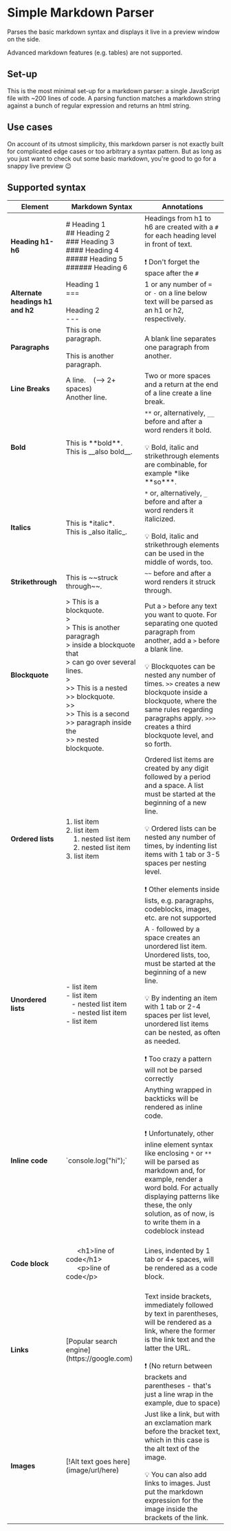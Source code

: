 # Simple Markdown Parser

Parses the basic markdown syntax and displays it live in a preview window on the side.

Advanced markdown features (e.g. tables) are not supported.

## Set-up

This is the most minimal set-up for a markdown parser: a single JavaScript file with ~200 lines of code. A parsing function matches a markdown string against a bunch of regular expression and returns an html string.

## Use cases

On account of its utmost simplicity, this markdown parser is not exactly built for complicated edge cases or too arbitrary a syntax pattern. But as long as you just want to check out some basic markdown, you're good to go for a snappy live preview :wink:

## Supported syntax

| Element | Markdown Syntax| Annotations |
| ------- | --------------- | ------------|
| **Heading h1-h6** | # Heading 1 <br> ## Heading 2 <br> ### Heading 3 <br> #### Heading 4 <br> ##### Heading 5 <br> ###### Heading 6 | Headings from h1 to h6 are created with a `#` for each heading level in front of text. <br><br>:exclamation: Don't forget the space after the `#` |
| **Alternate headings h1 and h2** | Heading 1 <br> === <br><br> Heading 2 <br> --- | 1 or any number of `=` or `-` on a line below text will be parsed as an h1 or h2, respectively. |
| **Paragraphs** | This is one paragraph. <br> <br> This is another paragraph. | A blank line separates one paragraph from another. |
| **Line Breaks** | A line.&nbsp;&nbsp;&nbsp;&nbsp;(--> 2+ spaces) <br> Another line. | Two or more spaces and a return at the end of a line create a line break. |
| **Bold** | This is \*\*bold\*\*. <br> This is \_\_also bold\_\_. | `**` or, alternatively, `__` before and after a word renders it bold. <br><br> :bulb: Bold, italic and strikethrough elements are combinable, for example \*like \*\*so\*\*\*. |
| **Italics** | This is \*italic\*. <br> This is \_also italic\_. | `*` or, alternatively, `_` before and after a word renders it italicized. <br><br>:bulb: Bold, italic and strikethrough elements can be used in the middle of words, too. |
| **Strikethrough** | This is \~\~struck through\~\~. | `~~` before and after a word renders it struck through.
| **Blockquote** | > This is a blockquote. <br> > <br> > This is another paragragh<br>> inside a blockquote that<br>> can go over several lines.<br> > <br> >> This is a nested<br>>> blockquote. <br> >> <br>>> This is a second<br>>> paragraph inside the<br>>> nested blockquote. | Put a `>` before any text you want to quote. For separating one quoted paragraph from another, add a `>` before a blank line. <br><br>:bulb: Blockquotes can be nested any number of times. `>>` creates a new blockquote inside a blockquote, where the same rules regarding paragraphs apply. `>>>` creates a third blockquote level, and so forth. |
| **Ordered lists** | 1. list item <br> 2. list item <br> &nbsp;&nbsp;&nbsp;&nbsp;1. nested list item<br> &nbsp;&nbsp;&nbsp;&nbsp;2. nested list item<br> 3. list item | Ordered list items are created by any digit followed by a period and a space. A list must be started at the beginning of a new line. <br><br>:bulb: Ordered lists can be nested any number of times, by indenting list items with 1 tab or 3-5 spaces per nesting level. <br><br>:exclamation: Other elements inside lists, e.g. paragraphs, codeblocks, images, etc. are not supported |
| **Unordered lists** | - list item <br> - list item <br> &nbsp;&nbsp;&nbsp;- nested list item<br> &nbsp;&nbsp;&nbsp;- nested list item <br> - list item | A `-` followed by a space creates an unordered list item. Unordered lists, too, must be started at the beginning of a new line. <br><br>:bulb: By indenting an item with 1 tab or 2-4 spaces per list level, unordered list items can be nested, as often as needed. <br><br>:exclamation: Too crazy a pattern will not be parsed correctly |
| **Inline code** | \`console.log("hi");\` | Anything wrapped in backticks will be rendered as inline code. <br><br> :exclamation: Unfortunately, other inline element syntax like enclosing `*` or `**` will be parsed as markdown and, for example, render a word bold. For actually displaying patterns like these, the only solution, as of now, is to write them in a codeblock instead |
| **Code block** | &emsp;&emsp;&emsp;&emsp;&emsp;&emsp;&emsp;&emsp;&emsp;&emsp;<br>&nbsp;&nbsp;&nbsp;&nbsp;&nbsp;&nbsp;&lt;h1&gt;line of code&lt;/h1&gt;<br>&nbsp;&nbsp;&nbsp;&nbsp;&nbsp;&nbsp;&lt;p&gt;line of code&lt;/p&gt;<br>&emsp;&emsp;&emsp;&emsp;&emsp;&emsp;&emsp;&emsp;&emsp;&emsp;| Lines, indented by 1 tab or 4+ spaces, will be rendered as a code block. |
| **Links** | \[Popular search engine\](ht<span>tp</span>s://google.com) | Text inside brackets, immediately followed by text in parentheses, will be rendered as a link, where the former is the link text and the latter the URL.<br><br>:exclamation: (No return between brackets and parentheses - that's just a line wrap in the example, due to space) |
| **Images** | \[\!Alt text goes here\](image/url/here) | Just like a link, but with an exclamation mark before the bracket text, which in this case is the alt text of the image. <br><br> :bulb: You can also add links to images. Just put the markdown expression for the image inside the brackets of the link. |